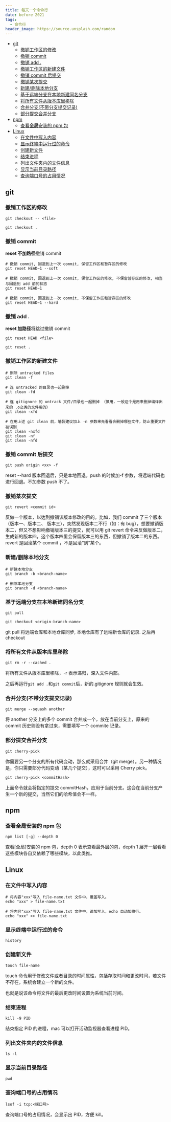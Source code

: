 ```yaml
---
title: 每天一个命令行
date: before 2021
tags:
  - 命令行
header_image: https://source.unsplash.com/random
---
```


- [git](#git)
  - [撤销工作区的修改](#撤销工作区的修改)
  - [撤销 commit](#撤销-commit)
  - [撤销 add .](#撤销-add-)
  - [撤销工作区的新建文件](#撤销工作区的新建文件)
  - [撤销 commit 后提交](#撤销-commit-后提交)
  - [撤销某次提交](#撤销某次提交)
  - [新建/删除本地分支](#新建删除本地分支)
  - [基于远端分支在本地新建同名分支](#基于远端分支在本地新建同名分支)
  - [将所有文件从版本库里移除](#将所有文件从版本库里移除)
  - [合并分支(不带分支提交记录)](#合并分支不带分支提交记录)
  - [部分提交合并分支](#部分提交合并分支)
- [npm](#npm)
  - [查看**全局**安装的 npm 包](#查看全局安装的-npm-包)
- [Linux](#linux)
  - [在文件中写入内容](#在文件中写入内容)
  - [显示终端中运行过的命令](#显示终端中运行过的命令)
  - [创建新文件](#创建新文件)
  - [结束进程](#结束进程)
  - [列出文件夹内的文件信息](#列出文件夹内的文件信息)
  - [显示当前目录路径](#显示当前目录路径)
  - [查询端口号的占用情况](#查询端口号的占用情况)

## git

### 撤销工作区的修改

```shell
git checkout -- <file>

git checkout .
```

### 撤销 commit

**reset 不加路径**撤销 commit

```shell
# 撤销 commit, 回退到上一次 commit, 保留工作区和暂存区的修改
git reset HEAD~1 --soft

# 撤销 commit, 回退到上一次 commit, 保留工作区的修改, 不保留暂存区的修改, 相当与回退到 add 前的状态
git reset HEAD~1

# 撤销 commit, 回退到上一次 commit, 不保留工作区和暂存区的修改
git reset HEAD~1 --hard
```

### 撤销 add .

**reset 加路径**将跳过撤销 commit

```shell
git reset HEAD <file>

git reset .
```

### 撤销工作区的新建文件

```shell
# 删除 untracked files
git clean -f

# 连 untracked 的目录也一起删掉
git clean -fd

# 连 gitignore 的 untrack 文件/目录也一起删掉 （慎用，一般这个是用来删掉编译出来的 .o之类的文件用的）
git clean -xfd

# 在用上述 git clean 前，墙裂建议加上 -n 参数来先看看会删掉哪些文件，防止重要文件被误删
git clean -nxfd
git clean -nf
git clean -nfd

```

### 撤销 commit 后提交

```shell
git push origin <xx> -f
```

reset --hard 版本回退后，只是本地回退。push 的时候加-f 参数，将远端代码也进行回退。不加参数 push 不了。

### 撤销某次提交

```shell
git revert <commit id>
```

反做一个版本，以达到撤销该版本修改的目的。比如，我们 commit 了三个版本（版本一、版本二、 版本三），突然发现版本二不行（如：有 bug），想要撤销版本二，但又不想影响撤销版本三的提交，就可以用 git revert 命令来反做版本二，生成新的版本四，这个版本四里会保留版本三的东西，但撤销了版本二的东西。revert 是回滚某个 commit ，不是回滚“到”某个。

### 新建/删除本地分支

```shell
# 新建本地分支
git branch -b <branch-name>

# 删除本地分支
git branch -d <branch-name>
```

### 基于远端分支在本地新建同名分支

```shell
git pull

git checkout <origin-branch-name>
```

git pull 将远端仓库和本地仓库同步, 本地仓库有了远端新仓库的记录. 之后再 checkout

### 将所有文件从版本库里移除

```shell
git rm -r --cached .
```

将所有文件从版本库里移除，-r 表示递归，深入文件内部。

之后再运行`git add .`和`git commit`后，新的.gitignore 规则就会生效。

### 合并分支(不带分支提交记录)

```shell
git merge --squash another
```

将 another 分支上的多个 commit 合并成一个，放在当前分支上，原来的 commit 历史则没有拿过来，需要填写一个 commite 记录。

### 部分提交合并分支

```shell
git cherry-pick
```

你需要另一个分支的所有代码变动，那么就采用合并（git merge）。另一种情况是，你只需要部分代码变动（某几个提交），这时可以采用 Cherry pick。

```shell
git cherry-pick <commitHash>
```

上面命令就会将指定的提交 commitHash，应用于当前分支。这会在当前分支产生一个新的提交，当然它们的哈希值会不一样。

## npm

### 查看**全局**安装的 npm 包

```shell
npm list [-g] --depth 0
```

查看[全局]安装的 npm 包，depth 0 表示查看最外层的包，depth 1 展开一层看看这些模块各自又依赖了哪些模块，以此类推。

## Linux

### 在文件中写入内容

```shell
# 将内容"xxx"写入 file-name.txt 文件中，覆盖写入。
echo "xxx" > file-name.txt

# 将内容"xxx"写入 file-name.txt 文件中，追加写入，echo 自动加换行。
echo "xxx" >> file-name.txt
```

### 显示终端中运行过的命令

```shell
history
```

### 创建新文件

```shell
touch file-name
```

touch 命令用于修改文件或者目录的时间属性，包括存取时间和更改时间，若文件不存在，系统会建立一个新的文件。

也就是说该命令将文件的最后更改时间设置为系统当前时间。

### 结束进程

```shell
kill -9 PID
```

结束指定 PID 的进程，mac 可以打开活动监视器查看进程 PID。

### 列出文件夹内的文件信息

```shell
ls -l
```

### 显示当前目录路径

```shell
pwd
```

### 查询端口号的占用情况

```shell
lsof -i tcp:<端口号>
```

查询端口号的占用情况，会显示出 PID，方便 kill。
